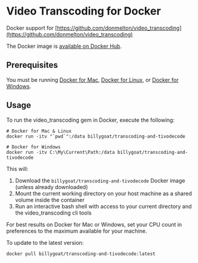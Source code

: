 # Video Transcoding for Docker

Docker support for [https://github.com/donmelton/video_transcoding](https://github.com/donmelton/video_transcoding)

The Docker image is [available on Docker Hub](https://hub.docker.com/r/billygoat/transcoding-and-tivodecode/).

## Prerequisites

You must be running [Docker for Mac](https://docs.docker.com/engine/installation/mac/), [Docker for Linux](https://docs.docker.com/engine/installation/linux/), or [Docker for Windows](https://docs.docker.com/engine/installation/windows/).

## Usage

To run the video_transcoding gem in Docker, execute the following:

```
# Docker for Mac & Linux
docker run -itv "`pwd`":/data billygoat/transcoding-and-tivodecode

# Docker for Windows
docker run -itv C:\My\Current\Path:/data billygoat/transcoding-and-tivodecode
```

This will:

1. Download the `billygoat/transcoding-and-tivodecode` Docker image (unless already downloaded)
2. Mount the current working directory on your host machine as a shared volume inside the container
3. Run an interactive bash shell with access to your current directory and the video_transcoding cli tools

For best results on Docker for Mac or Windows, set your CPU count in preferences to the maximum available for your machine.

To update to the latest version:

```
docker pull billygoat/transcoding-and-tivodecode:latest
```
